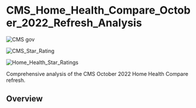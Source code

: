 # CMS_Home_Health_Compare_October_2022_Refresh_Analysis
![CMS gov](https://user-images.githubusercontent.com/94148420/213936403-1674b7db-f13c-409f-8851-c257a8becff7.png)

![CMS_Star_Rating](https://user-images.githubusercontent.com/94148420/213936646-7c2db9f0-4409-430a-8f92-c982284ccd54.png)


![Home_Health_Star_Ratings](https://user-images.githubusercontent.com/94148420/213936423-7906e07b-0506-4fb5-ae72-122327342bcb.png)

Comprehensive analysis of the CMS October 2022 Home Health Compare refresh.


## Overview
